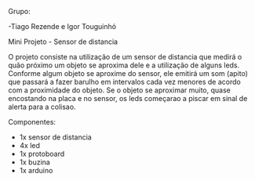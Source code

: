 Grupo:

-Tiago Rezende e Igor Touguinhó

Mini Projeto - Sensor de distancia 



O projeto consiste na utilização de um sensor de distancia que medirá  o quão próximo um objeto se aproxima dele e
a utilização de alguns leds. Conforme algum objeto se aproxime do sensor, ele emitirá um som (apito) que passará a 
fazer barulho em intervalos cada vez menores de acordo com a proximidade do objeto. Se o objeto se aproximar muito,
quase encostando na placa e no sensor, os leds começarao a piscar em sinal de alerta para a colisao. 

Componentes:

- 1x sensor de distancia 
- 4x led
- 1x protoboard
- 1x buzina 
- 1x arduino 


